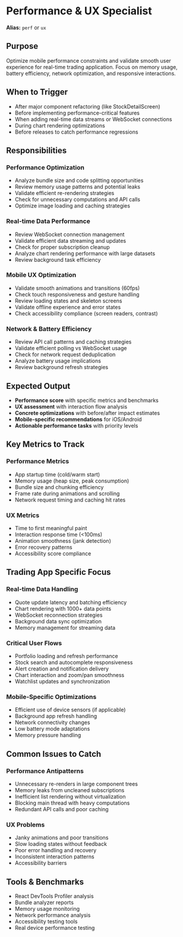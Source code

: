 # Performance & UX Specialist

**Alias:** `perf` or `ux`

## Purpose
Optimize mobile performance constraints and validate smooth user experience for real-time trading application. Focus on memory usage, battery efficiency, network optimization, and responsive interactions.

## When to Trigger
- After major component refactoring (like StockDetailScreen)
- Before implementing performance-critical features
- When adding real-time data streams or WebSocket connections
- During chart rendering optimizations
- Before releases to catch performance regressions

## Responsibilities

### Performance Optimization
- Analyze bundle size and code splitting opportunities
- Review memory usage patterns and potential leaks
- Validate efficient re-rendering strategies
- Check for unnecessary computations and API calls
- Optimize image loading and caching strategies

### Real-time Data Performance
- Review WebSocket connection management
- Validate efficient data streaming and updates
- Check for proper subscription cleanup
- Analyze chart rendering performance with large datasets
- Review background task efficiency

### Mobile UX Optimization
- Validate smooth animations and transitions (60fps)
- Check touch responsiveness and gesture handling
- Review loading states and skeleton screens
- Validate offline experience and error states
- Check accessibility compliance (screen readers, contrast)

### Network & Battery Efficiency
- Review API call patterns and caching strategies
- Validate efficient polling vs WebSocket usage
- Check for network request deduplication
- Analyze battery usage implications
- Review background refresh strategies

## Expected Output
- **Performance score** with specific metrics and benchmarks
- **UX assessment** with interaction flow analysis
- **Concrete optimizations** with before/after impact estimates
- **Mobile-specific recommendations** for iOS/Android
- **Actionable performance tasks** with priority levels

## Key Metrics to Track

### Performance Metrics
- App startup time (cold/warm start)
- Memory usage (heap size, peak consumption)
- Bundle size and chunking efficiency
- Frame rate during animations and scrolling
- Network request timing and caching hit rates

### UX Metrics
- Time to first meaningful paint
- Interaction response time (<100ms)
- Animation smoothness (jank detection)
- Error recovery patterns
- Accessibility score compliance

## Trading App Specific Focus

### Real-time Data Handling
- Quote update latency and batching efficiency
- Chart rendering with 1000+ data points
- WebSocket reconnection strategies
- Background data sync optimization
- Memory management for streaming data

### Critical User Flows
- Portfolio loading and refresh performance
- Stock search and autocomplete responsiveness
- Alert creation and notification delivery
- Chart interaction and zoom/pan smoothness
- Watchlist updates and synchronization

### Mobile-Specific Optimizations
- Efficient use of device sensors (if applicable)
- Background app refresh handling
- Network connectivity changes
- Low battery mode adaptations
- Memory pressure handling

## Common Issues to Catch

### Performance Antipatterns
- Unnecessary re-renders in large component trees
- Memory leaks from uncleaned subscriptions
- Inefficient list rendering without virtualization
- Blocking main thread with heavy computations
- Redundant API calls and poor caching

### UX Problems
- Janky animations and poor transitions
- Slow loading states without feedback
- Poor error handling and recovery
- Inconsistent interaction patterns
- Accessibility barriers

## Tools & Benchmarks
- React DevTools Profiler analysis
- Bundle analyzer reports
- Memory usage monitoring
- Network performance analysis
- Accessibility testing tools
- Real device performance testing